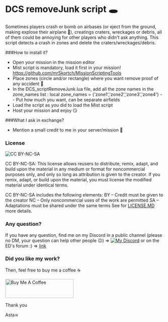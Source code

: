 # DCS removeJunk script 🕳

Sometimes players crash or bomb on airbases (or eject from the ground, making explose their airplane 🤬), creatings craters, wreckages or debris, all of them could be annoying for other players who didn't ask anything.
This script detects a crash in zones and delete the craters/wreckages/debris.

###How to install it?
- Open your mission in the mission editor
- Mist script is mandatory, load it first in your mission! https://github.com/mrSkortch/MissionScriptingTools
- Place zones (circle and/or rectangle) where you want remove proof of any accident 👀
- In the DCS_scriptRemoveJunk.lua file, add all the zone names in the zone_names list : local zone_names = {'zone1','zone2','zone3','zone4'} -- Put how much you want, can be separate airfields
- Load the script as you did to load the Mist script
- Host your mission and enjoy 😏

###What I ask in exchange?
- Mention a small credit to me in your server/mission 🥰

### License
![CC BY-NC-SA](https://mirrors.creativecommons.org/presskit/buttons/88x31/png/by-nc-sa.png)

CC BY-NC-SA: This license allows reusers to distribute, remix, adapt, and build upon the material in any medium or format for noncommercial purposes only, and only so long as attribution is given to the creator. If you remix, adapt, or build upon the material, you must license the modified material under identical terms. 

CC BY-NC-SA includes the following elements:
BY – Credit must be given to the creator
NC – Only noncommercial uses of the work are permitted
SA – Adaptations must be shared under the same terms
See for [LICENSE.MD](https://github.com/frasta/DCS_script_groundSpeedLimit/blob/main/LICENSE.md) more details.

### Any question?
If you have any question, find me on my Discord in a public channel (please no DM, your question can help other people 😉) =>
[![My Discord](https://cdn.discordapp.com/attachments/559138601573548052/999311782382424084/unknown.png)](https://discord.gg/ZUZdMzQ)
or on the ED's forum :) => [link](https://forum.dcs.world/topic/308405-astas-scripts-for-servers-autokick-teamkill-autorestart-mission-speedlimit-parkings-noshootzone/)



### Did you like my work?
Then, feel free to buy me a coffee ☕ 

<a href="https://www.buymeacoffee.com/Astazou" target="_blank"><img src="https://cdn.buymeacoffee.com/buttons/v2/default-yellow.png" alt="Buy Me A Coffee" style="height: 60px !important;width: 217px !important;" ></a>


Thank you

Asta☠